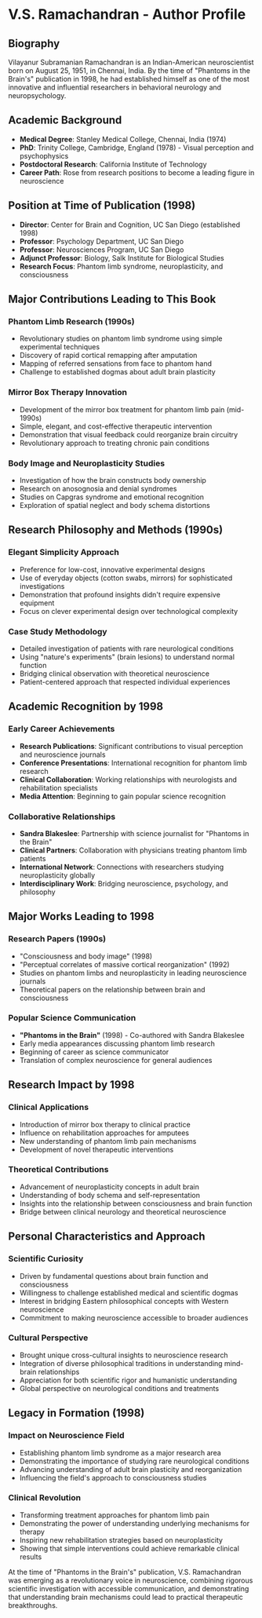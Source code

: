 # V.S. Ramachandran - Author Profile

## Biography

Vilayanur Subramanian Ramachandran is an Indian-American neuroscientist born on August 25, 1951, in Chennai, India. By the time of "Phantoms in the Brain's" publication in 1998, he had established himself as one of the most innovative and influential researchers in behavioral neurology and neuropsychology.

## Academic Background

- **Medical Degree**: Stanley Medical College, Chennai, India (1974)
- **PhD**: Trinity College, Cambridge, England (1978) - Visual perception and psychophysics
- **Postdoctoral Research**: California Institute of Technology
- **Career Path**: Rose from research positions to become a leading figure in neuroscience

## Position at Time of Publication (1998)

- **Director**: Center for Brain and Cognition, UC San Diego (established 1998)
- **Professor**: Psychology Department, UC San Diego
- **Professor**: Neurosciences Program, UC San Diego  
- **Adjunct Professor**: Biology, Salk Institute for Biological Studies
- **Research Focus**: Phantom limb syndrome, neuroplasticity, and consciousness

## Major Contributions Leading to This Book

### Phantom Limb Research (1990s)
- Revolutionary studies on phantom limb syndrome using simple experimental techniques
- Discovery of rapid cortical remapping after amputation
- Mapping of referred sensations from face to phantom hand
- Challenge to established dogmas about adult brain plasticity

### Mirror Box Therapy Innovation
- Development of the mirror box treatment for phantom limb pain (mid-1990s)
- Simple, elegant, and cost-effective therapeutic intervention
- Demonstration that visual feedback could reorganize brain circuitry
- Revolutionary approach to treating chronic pain conditions

### Body Image and Neuroplasticity Studies
- Investigation of how the brain constructs body ownership
- Research on anosognosia and denial syndromes
- Studies on Capgras syndrome and emotional recognition
- Exploration of spatial neglect and body schema distortions

## Research Philosophy and Methods (1990s)

### Elegant Simplicity Approach
- Preference for low-cost, innovative experimental designs
- Use of everyday objects (cotton swabs, mirrors) for sophisticated investigations  
- Demonstration that profound insights didn't require expensive equipment
- Focus on clever experimental design over technological complexity

### Case Study Methodology
- Detailed investigation of patients with rare neurological conditions
- Using "nature's experiments" (brain lesions) to understand normal function
- Bridging clinical observation with theoretical neuroscience
- Patient-centered approach that respected individual experiences

## Academic Recognition by 1998

### Early Career Achievements
- **Research Publications**: Significant contributions to visual perception and neuroscience journals
- **Conference Presentations**: International recognition for phantom limb research
- **Clinical Collaboration**: Working relationships with neurologists and rehabilitation specialists
- **Media Attention**: Beginning to gain popular science recognition

### Collaborative Relationships
- **Sandra Blakeslee**: Partnership with science journalist for "Phantoms in the Brain"
- **Clinical Partners**: Collaboration with physicians treating phantom limb patients
- **International Network**: Connections with researchers studying neuroplasticity globally
- **Interdisciplinary Work**: Bridging neuroscience, psychology, and philosophy

## Major Works Leading to 1998

### Research Papers (1990s)
- "Consciousness and body image" (1998)
- "Perceptual correlates of massive cortical reorganization" (1992)
- Studies on phantom limbs and neuroplasticity in leading neuroscience journals
- Theoretical papers on the relationship between brain and consciousness

### Popular Science Communication
- **"Phantoms in the Brain"** (1998) - Co-authored with Sandra Blakeslee
- Early media appearances discussing phantom limb research
- Beginning of career as science communicator
- Translation of complex neuroscience for general audiences

## Research Impact by 1998

### Clinical Applications
- Introduction of mirror box therapy to clinical practice
- Influence on rehabilitation approaches for amputees
- New understanding of phantom limb pain mechanisms
- Development of novel therapeutic interventions

### Theoretical Contributions
- Advancement of neuroplasticity concepts in adult brain
- Understanding of body schema and self-representation
- Insights into the relationship between consciousness and brain function
- Bridge between clinical neurology and theoretical neuroscience

## Personal Characteristics and Approach

### Scientific Curiosity
- Driven by fundamental questions about brain function and consciousness
- Willingness to challenge established medical and scientific dogmas
- Interest in bridging Eastern philosophical concepts with Western neuroscience
- Commitment to making neuroscience accessible to broader audiences

### Cultural Perspective
- Brought unique cross-cultural insights to neuroscience research
- Integration of diverse philosophical traditions in understanding mind-brain relationships
- Appreciation for both scientific rigor and humanistic understanding
- Global perspective on neurological conditions and treatments

## Legacy in Formation (1998)

### Impact on Neuroscience Field
- Establishing phantom limb syndrome as a major research area
- Demonstrating the importance of studying rare neurological conditions
- Advancing understanding of adult brain plasticity and reorganization
- Influencing the field's approach to consciousness studies

### Clinical Revolution
- Transforming treatment approaches for phantom limb pain
- Demonstrating the power of understanding underlying mechanisms for therapy
- Inspiring new rehabilitation strategies based on neuroplasticity
- Showing that simple interventions could achieve remarkable clinical results

At the time of "Phantoms in the Brain's" publication, V.S. Ramachandran was emerging as a revolutionary voice in neuroscience, combining rigorous scientific investigation with accessible communication, and demonstrating that understanding brain mechanisms could lead to practical therapeutic breakthroughs.